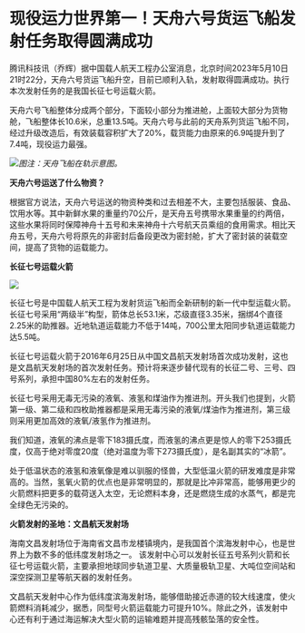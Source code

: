 # 现役运力世界第一！天舟六号货运飞船发射任务取得圆满成功

腾讯科技讯（乔辉）据中国载人航天工程办公室消息，北京时间2023年5月10日21时22分，天舟六号货运飞船升空，目前已顺利入轨，发射取得圆满成功。执行本次发射任务的是我国长征七号运载火箭。

天舟六号飞船整体分成两个部分，下面较小部分为推进舱，上面较大部分为货物舱，飞船整体长10.6米，总重13.5吨。天舟六号与此前的天舟系列货运飞船不同，经过升级改造后，有效装载容积扩大了20%，载货能力由原来的6.9吨提升到了7.4吨，现役运力最强。

![](https://inews.gtimg.com/news_bt/Ox08njMeKQMkWz8mhhxhXjZ2-rg_g7t76gODAQ7KIhTjIAA/1000)_图注：天舟飞船在轨示意图。_

**天舟六号运送了什么物资？**

根据官方说法，天舟六号运送的物资种类和过去相差不大，主要包括服装、食品、饮用水等。其中新鲜水果的重量约70公斤，是天舟五号携带水果重量的约两倍，这些水果将同时保障神舟十五号和未来神舟十六号航天员乘组的食用需求。相比天舟五号，天舟六号将原先的非密封后备段更改为密封舱，扩大了密封装的装载空间，提高了货物的运载能力。

**长征七号运载火箭**

![](https://inews.gtimg.com/news_bt/OzTjaz0rxeU_dQ_s5uIxq7_I6DSjxJdqOR9qam62A_tzUAA/1000)

长征七号是中国载人航天工程为发射货运飞船而全新研制的新一代中型运载火箭。长征七号采用“两级半”构型，箭体总长53.1米，芯级直径3.35米，捆绑4个直径2.25米的助推器。近地轨道运载能力不低于14吨，700公里太阳同步轨道运载能力达5.5吨。

长征七号运载火箭于2016年6月25日从中国文昌航天发射场首次成功发射，这也是文昌航天发射场的首次发射任务。预计将来逐步替代现有的长征二号、三号、四号系列，承担中国80%左右的发射任务。

长征七号采用无毒无污染的液氧、液氢和煤油作为推进剂。开头我们也提到，火箭第一级、第二级和四枚助推器都是采用无毒污染的液氧/煤油作为推进剂，第三级则采用更加高效的液氧/液氢作为推进剂。

我们知道，液氧的沸点是零下183摄氏度，而液氢的沸点更是惊人的零下253摄氏度，仅高于绝对零度20度（绝对温度为零下273摄氏度），是名副其实的“冰箭”。

处于低温状态的液氢和液氧像是难以驯服的怪兽，大型低温火箭的研发难度是非常高的。当然，氢氧火箭的优点也是非常明显的，那就是比冲非常高，能够用更少的火箭燃料把更多的载荷送入太空，无论燃料本身，还是燃烧生成的水蒸气，都是完全绿色无污染的。

**火箭发射的圣地：文昌航天发射场**

海南文昌发射场位于海南省文昌市龙楼镇境内，是我国首个滨海发射中心，也是世界上为数不多的低纬度发射场之一。
该发射中心可以发射长征五号系列火箭和长征七号运载火箭，主要承担地球同步轨道卫星、大质量极轨卫星、大吨位空间站和深空探测卫星等航天器的发射任务。

文昌航天发射中心作为低纬度滨海发射场，能够借助接近赤道的较大线速度，使火箭燃料消耗减少，据悉，同型号火箭运载能力可提升10%。除此之外，该发射中心还有利于通过海运解决大型火箭的运输难题并提高残骸坠落的安全性。


